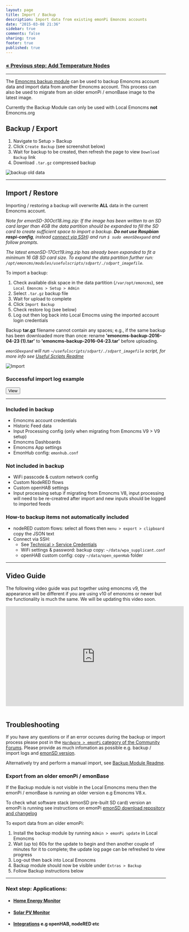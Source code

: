 ```yaml
---
layout: page
title: Import / Backup
description: Import data from existing emonPi Emoncms accounts
date: "2015-03-08 21:36"
sidebar: true
comments: false
sharing: true
footer: true
published: true
---
```


### [&laquo; Previous step: Add Temperature Nodes](/setup/emonth/)

***

The [Emoncms backup module](https://github.com/emoncms/backup) can be used to backup Emoncms account data and import data from another Emoncms account. This process can also be used to migrate from an older emonPi / emonBase image to the latest image.

<p class="note">
Currently the Backup Module can only be used with Local Emoncms <strong>not</strong> Emoncms.org </p>

## Backup / Export

1. Navigate to Setup > Backup
2. Click `Create Backup` (see screenshot below)
3. Wait for backup to be created, then refresh the page to view `Download Backup` link
4. Download `.tar.gz` compressed backup

![backup old data](/images/setup/export.png)

***

## Import / Restore

<p class='note warning'>
Importing / restoring a backup will overwrite <strong>ALL</strong> data in the current Emoncms account.
</p>

*Note for emonSD-30Oct18.img.zip: If the image has been written to an SD card larger than 4GB the data partition should be expanded to fill the SD card to create sufficient space to import a backup. **Do not use Raspbian raspi-config**, instead [connect via SSH](/technical/credentials/#ssh)) and run `$ sudo emonSDexpand` and follow prompts.*

*The latest emonSD-17Oct19.img.zip has already been expanded to fit a minimum 16 GB SD card size. To expand the data partition further run: `/opt/emoncms/modules/usefulscripts/sdpart/./sdpart_imagefile`.*

To import a backup:

1. Check available disk space in the data partition (`/var/opt/emoncms`), see `Local Emoncms > Setup > Admin`
1. Select `.tar.gz` backup file
2. Wait for upload to complete
3. Click `Import Backup`
4. Check restore log (see below)
5. Log out then log back into Local Emocms using the imported account login credentials

<p class='note warning'>
Backup <b>tar.gz</b> filename cannot contain any spaces; e.g., if the same backup has been downloaded more than once: rename <b>'emoncms-backup-2016-04-23 (1).tar'</b> to <b>'emoncms-backup-2016-04-23.tar'</b> before uploading.
</p>

*`emonSDexpand` will run `~/usefulscripts/sdpart/./sdpart_imagefile` script, for more info see [Useful Scripts Readme](https://github.com/emoncms/usefulscripts#sdpart_imagefile)*

![Import](/images/setup/import.png)

### Successful import log example

<script src="https://ajax.googleapis.com/ajax/libs/jquery/1.6.4/jquery.min.js" type="text/javascript"></script>
<script src="/javascripts/showHide.js" type="text/javascript"></script>
<script type="text/javascript">

$(document).ready(function(){


   $('.show_hide').showHide({
		speed: 100,  // speed you want the toggle to happen
		//easing: '',  // the animation effect you want. Remove this line if you dont want an effect and if you haven't included jQuery UI
		changeText: 0, // if you dont want the button text to change, set this to 0
		showText: 'View',// the button text to show when a div is closed
		hideText: 'Close' // the button text to show when a div is open

	});


});

</script>


<button type="button" class="show_hide" href="#" rel="#slidingDiv">View</button>
<div id="slidingDiv" class="toggleDiv" style="display: none;">

<pre>
=== Emoncms import start ===
2019-10-18-08:21:15
Backup module version:
cat: /opt/emoncms/modules/backup/backup/module.json: No such file or directory
EUID: 1000
Reading /opt/emoncms/modules/backup/config.cfg....
Location of data databases: /var/opt/emoncms
Location of emonhub.conf: /etc/emonhub
Location of Emoncms: /var/www/emoncms
Backup destination: /opt/openenergymonitor/data
Backup source path: /opt/openenergymonitor/data/uploads
Starting import from /opt/openenergymonitor/data/uploads to /opt/openenergymonitor/data...
Image version: emonSD-17Oct19
new image
Backup found: emoncms-backup-2019-10-18.tar.gz starting import..
Read MYSQL authentication details from settings.php
Decompressing backup..
emoncms.sql
emonhub.conf
settings.ini
phpfina/
phpfina/165119.meta
phpfina/165146.dat
phpfina/165117.meta
phpfina/165148.dat
phpfina/165073.dat
phpfina/165139.dat
phpfina/165107.meta
phpfina/165072.meta
phpfina/165106.dat
phpfina/165134.dat
phpfina/165152.meta
phpfina/165154.dat
phpfina/165106.meta
phpfina/165157.meta
phpfina/165076.dat
phpfina/165087.dat
phpfina/3.meta
phpfina/165080.meta
phpfina/165128.dat
phpfina/165102.dat
phpfina/1.meta
phpfina/165138.meta
phpfina/165085.dat
phpfina/165153.meta
phpfina/165089.dat
phpfina/165113.meta
phpfina/165159.meta
phpfina/165138.dat
phpfina/165079.dat
phpfina/165159.dat
phpfina/165094.dat
phpfina/2.dat
phpfina/165088.meta
phpfina/165135.dat
phpfina/3.dat
phpfina/165095.dat
phpfina/165073.meta
phpfina/165137.dat
phpfina/165124.dat
phpfina/165081.meta
phpfina/165156.dat
phpfina/165110.dat
phpfina/165122.dat
phpfina/165136.dat
phpfina/165080.dat
phpfina/165104.meta
phpfina/165122.meta
phpfina/165092.meta
phpfina/165147.meta
phpfina/165088.dat
phpfina/165077.dat
phpfina/165154.meta
phpfina/2.meta
phpfina/165092.dat
phpfina/165124.meta
phpfina/165072.dat
phpfina/165133.dat
phpfina/165082.meta
phpfina/165113.dat
phpfina/165105.dat
phpfina/165152.dat
phpfina/1.dat
phpfina/165118.meta
phpfina/165096.dat
phpfina/165083.dat
phpfina/165074.meta
phpfina/165158.dat
phpfina/165074.dat
phpfina/165136.meta
phpfina/165134.meta
phpfina/165119.dat
phpfina/165146.meta
phpfina/165107.dat
phpfina/165150.dat
phpfina/165084.meta
phpfina/165093.meta
phpfina/165127.dat
phpfina/165149.meta
phpfina/165096.meta
phpfina/165091.dat
phpfina/165137.meta
phpfina/165127.meta
phpfina/165081.dat
phpfina/165148.meta
phpfina/165125.dat
phpfina/165131.dat
phpfina/165112.dat
phpfina/165086.dat
phpfina/165145.dat
phpfina/165147.dat
phpfina/165110.meta
phpfina/165145.meta
phpfina/165104.dat
phpfina/165076.meta
phpfina/165084.dat
phpfina/165102.meta
phpfina/165155.meta
phpfina/165139.meta
phpfina/165121.dat
phpfina/165149.dat
phpfina/165079.meta
phpfina/165077.meta
phpfina/165071.dat
phpfina/165123.meta
phpfina/165120.meta
phpfina/165157.dat
phpfina/165075.dat
phpfina/165153.dat
phpfina/165123.dat
phpfina/165125.meta
phpfina/165150.meta
phpfina/165103.dat
phpfina/165089.meta
phpfina/165118.dat
phpfina/165093.dat
phpfina/165083.meta
phpfina/165133.meta
phpfina/165135.meta
phpfina/165078.meta
phpfina/165156.meta
phpfina/165075.meta
phpfina/165151.meta
phpfina/165112.meta
phpfina/165155.dat
phpfina/165078.dat
phpfina/165085.meta
phpfina/165130.meta
phpfina/165140.dat
phpfina/165111.meta
phpfina/165082.dat
phpfina/165128.meta
phpfina/165130.dat
phpfina/165087.meta
phpfina/165111.dat
phpfina/165121.meta
phpfina/165090.dat
phpfina/165151.dat
phpfina/165086.meta
phpfina/165090.meta
phpfina/165158.meta
phpfina/165091.meta
phpfina/165103.meta
phpfina/165071.meta
phpfina/165132.dat
phpfina/165131.meta
phpfina/165117.dat
phpfina/165105.meta
phpfina/165140.meta
phpfina/165120.dat
phpfina/165132.meta
phpfina/165095.meta
phpfina/165094.meta
phpfiwa/
phptimeseries/
Removing compressed backup to save disk space..
Stopping services..
Emoncms MYSQL database import...
Import feed meta data..
Restore phpfina and phptimeseries data folders...
Import emonhub.conf > /etc/emonhub/emohub.conf
OK
Restarting emonhub...
Restarting feedwriter...
2019-10-18-08:26:56
=== Emoncms import complete! ===
</pre>
</div>

***

### Included in backup

- Emoncms account credentials
- Historic Feed data
- Input Processing config (only when migrating from Emoncms V9 > V9 setup)
- Emoncms Dashboards
- Emoncms App settings
- EmonHub config: `emonhub.conf`

### Not included in backup

- WiFi passcode & custom network config
- Custom NodeRED flows
- Custom openHAB settings
- Input processing setup if migrating from Emoncms V8, input processing will need to be re-creatred after import and new inputs should be logged to imported feeds

### How-to backup items not automatically included

- nodeRED custom flows: select all flows then `menu > export > clipboard` copy the JSON text
- Connect via SSH:
  - See [Technical > Service Credentials](technical/credentials/#ssh)
  - WiFi settings & password: backup copy: `~/data/wpa_supplicant.conf`
  - openHAB custom config: copy `~/data/open_openHab` folder

***

## Video Guide

The following video guide was put together using emoncms v9, the appearance will be different if you are using v10 of emoncms or newer but the functionality is much the same. We will be updating this video soon.

<div class='videoWrapper'>
<iframe width="560" height="315" src="https://www.youtube.com/embed/5U_tOlsWjXM" frameborder="0" allowfullscreen></iframe>
</div>

<br>

## Troubleshooting

If you have any questions or if an error occures during the backup or import process please post in the [`Hardware > emonPi` category of the Community Forums](http://community.openenergymonitor.org/c/hardware/emonpi). Please provide as much infomation as possible e.g. backup / import logs and [emonSD version](https://github.com/openenergymonitor/emonpi/wiki/emonSD-pre-built-SD-card-Download-&-Change-Log).

Alternatively try and perform a manual import, see [Backup Module Readme](https://github.com/emoncms/backup).


### Export from an older emonPi / emonBase

If the Backup module is not visible in the Local Emoncms menu then the emonPi / emonBase is running an older version e.g Emoncms V8.x.

<p class="note">
To check what software stack (emonSD pre-built SD card) version an emonPi is running see instructions on emonPi <a href="https://github.com/openenergymonitor/emonpi/wiki/emonSD-pre-built-SD-card-Download-&-Change-Log">emonSD download repository and changelog</a>
</p>

To export data from an older emonPi:

1. Install the backup module by running `Admin > emonPi update` in Local Emoncms
2. Wait (up to) 60s for the update to begin and then another couple of minutes for it to complete; the update log page can be refreshed to view progress
3. Log-out then back into Local Emoncms
4. Backup module should now be visible under `Extras > Backup`
5. Follow Backup instructions below

***

### Next step: Applications:


- #### [Home Energy Monitor](/applications/home-energy/)

- #### [Solar PV Monitor](/applications/solar-pv/)

- #### [Integrations](/integrations) e.g openHAB, nodeRED etc
